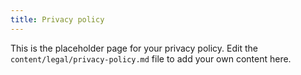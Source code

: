 ```yaml
---
title: Privacy policy
---
```



This is the placeholder page for your privacy policy. Edit the `content/legal/privacy-policy.md` file to add your own content here.
